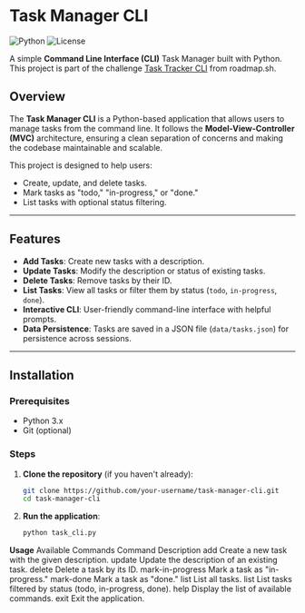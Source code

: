 # Task Manager CLI

![Python](https://img.shields.io/badge/Python-3.x-blue.svg)
![License](https://img.shields.io/badge/License-MIT-green.svg)

A simple **Command Line Interface (CLI)** Task Manager built with Python. This project is part of the challenge [Task Tracker CLI](https://roadmap.sh/projects/task-tracker) from roadmap.sh.

## Overview

The **Task Manager CLI** is a Python-based application that allows users to manage tasks from the command line. It follows the **Model-View-Controller (MVC)** architecture, ensuring a clean separation of concerns and making the codebase maintainable and scalable.

This project is designed to help users:
- Create, update, and delete tasks.
- Mark tasks as "todo," "in-progress," or "done."
- List tasks with optional status filtering.

---

## Features

- **Add Tasks**: Create new tasks with a description.
- **Update Tasks**: Modify the description or status of existing tasks.
- **Delete Tasks**: Remove tasks by their ID.
- **List Tasks**: View all tasks or filter them by status (`todo`, `in-progress`, `done`).
- **Interactive CLI**: User-friendly command-line interface with helpful prompts.
- **Data Persistence**: Tasks are saved in a JSON file (`data/tasks.json`) for persistence across sessions.

---

## Installation

### Prerequisites

- Python 3.x
- Git (optional)

### Steps

1. **Clone the repository** (if you haven't already):
   ```bash
   git clone https://github.com/your-username/task-manager-cli.git
   cd task-manager-cli
   ```

2. **Run the application**:
   ```bash
   python task_cli.py
   ```

**Usage**
Available Commands
Command	Description
add <description>	Create a new task with the given description.
update <id> <description>	Update the description of an existing task.
delete <id>	Delete a task by its ID.
mark-in-progress <id>	Mark a task as "in-progress."
mark-done <id>	Mark a task as "done."
list	List all tasks.
list <status>	List tasks filtered by status (todo, in-progress, done).
help	Display the list of available commands.
exit	Exit the application.

